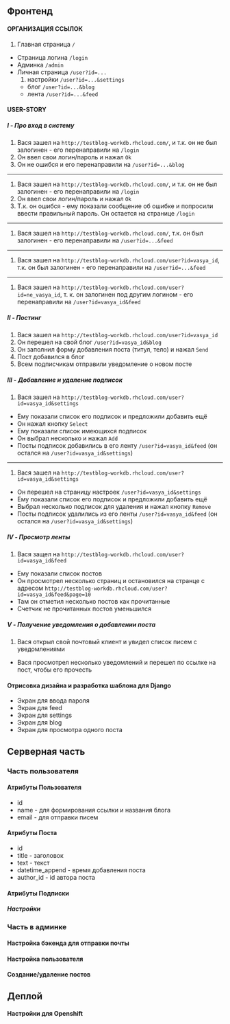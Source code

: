 ## Фронтенд
#### ОРГАНИЗАЦИЯ ССЫЛОК
1. Главная страница `/`
* Страница логина `/login`
* Админка `/admin`
* Личная страница `/user?id=...`
	1. настройки `/user?id=...&settings`
	* блог `/user?id=...&blog`
	* лента `/user?id=...&feed`

 

#### USER-STORY
##### I - Про вход в систему
1. Вася зашел на `http://testblog-workdb.rhcloud.com/`, и т.к. он не был залогинен - его перенаправили на `/login`
3. Он ввел свои логин/пароль и нажал `Ok`
4. Он не ошибся и его перенаправили на `/user?id=...&blog`

---

1. Вася зашел на `http://testblog-workdb.rhcloud.com/`, и т.к. он не был залогинен - его перенаправили на `/login`
2. Он ввел свои логин/пароль и нажал `Ok`
3. Т.к. он ошибся - ему показали сообщение об ошибке и попросили ввести правильный пароль. Он остается на странице `/login`

---

1. Вася зашел на `http://testblog-workdb.rhcloud.com/`, т.к. он был залогинен - его перенаправили на `/user?id=...&feed`

---

1. Вася зашел на `http://testblog-workdb.rhcloud.com/user?id=vasya_id`, т.к. он был залогинен - его перенаправили на `/user?id=...&feed`

---

1. Вася зашел на `http://testblog-workdb.rhcloud.com/user?id=ne_vasya_id`, т. к. он залогинен под другим логином - его перенаправили на `/user?id=vasya_id&feed`

##### II - Постинг

1. Вася зашел на `http://testblog-workdb.rhcloud.com/user?id=vasya_id`
2. Он перешел на свой блог `/user?id=vasya_id&blog`
3. Он заполнил форму добавления поста (титул, тело) и нажал `Send`
4. Пост добавился в блог 
5. Всем подписчикам отправили уведомление о новом посте

##### III - Добавление и удаление подписок

1. Вася зашел на `http://testblog-workdb.rhcloud.com/user?id=vasya_id&settings`
*  Ему показали список его подписок и предложили добавить ещё
*  Он нажал кнопку `Select`
*  Ему показали список имеющихся подписок
*  Он выбрал несколько и нажал `Add`
*  Посты подписок добавились в его ленту `/user?id=vasya_id&feed` (он остался на `/user?id=vasya_id&settings`)

---

1. Вася зашел на `http://testblog-workdb.rhcloud.com/user?id=vasya_id&settings`
*  Он перешел на страницу настроек `/user?id=vasya_id&settings`
*  Ему показали список его подписок и предложили добавить ещё
*  Выбрал несколько подписок для удаления и нажал кнопку `Remove`
*  Посты подписок удалились из его ленты `/user?id=vasya_id&feed` (он остался на `/user?id=vasya_id&settings`)

##### IV - Просмотр ленты

1. Вася защел на `http://testblog-workdb.rhcloud.com/user?id=vasya_id&feed`
*  Ему показали список постов
*  Он просмотрел несколько страниц и остановился на странце с адресом `http://testblog-workdb.rhcloud.com/user?id=vasya_id&feed&page=10`
*  Там он отметил несколько постов как прочитанные
*  Счетчик не прочитанных постов уменьшился

##### V - Получение уведомления о добавлении поста

1. Вася открыл свой почтовый клиент и увидел список писем с уведомлениями
*  Вася просмотрел несколько уведомлений и перешел по ссылке на пост, чтобы его прочесть


#### Отрисовка дизайна и разработка шаблона для Django
* Экран для ввода пароля
*  Экран для feed
*  Экран для settings
*  Экран для blog
*  Экран для просмотра одного поста

## Серверная часть
### Часть пользователя
#### Атрибуты Пользователя
* id
* name - для формирования ссылки и названия блога
* email - для отправки писем


#### Атрибуты Поста
* id
* title - заголовок
* text - текст
* datetime_append - время добавления поста
* author_id - id автора поста


#### Атрибуты Подписки
##### Настройки

### Часть в админке
#### Настройка бэкенда для отправки почты
#### Настройка пользователя
#### Создание/удаление постов

## Деплой
#### Настройки для Openshift